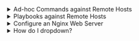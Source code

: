 <details>
<summary>Ad-hoc Commands against Remote Hosts</summary>
<br>

Running ad-hoc commands on the localhost and containers is straightforward. It gets a little more involved, however, when you target remote hosts.

Ansible relies on an inventory to match a pattern against. The pattern localhost creates an implicit inventory when you do not mention an inventory.

When you target remote hosts, you need to specify an inventory source. You pass an inventory to the ansible command with the -i option. One method for defining an inventory is to create a host_list.

You can create a host_list bypassing DNS names or IP addresses to the -i option. A comma separates each DNS name or IP address. By default, Ansible attempts to parse the input of the -i option as an inventory file. To bypass that, place a comma , at the end of the host_list.

ansible all -i webserver1,webserver2,webserver3,


Without the special keyword of localhost, a host pattern is required. The pattern all is a default group in Ansible that refers to all the hosts in an inventory or host_list.

![](i/20220518093302.png)  
![](i/20220518093401.png)  
![](i/20220518093525.png)  
![](i/20220518093701.png)  


</details>

<details>
<summary>Playbooks against Remote Hosts</summary>
<br>

![](i/20220518100100.png)  
![](i/20220518100141.png)  
```
---
- hosts: all
  gather_facts: false

  vars:
    ansible_user: ansible
    ansible_password: <Password>
    ansible_ssh_common_args: '-o StrictHostKeyChecking=no'

  tasks:
  - name: run ping
    ping:

```

![](i/20220518100234.png)  
```
---
- hosts: all
  gather_facts: false

  vars_prompt:
    - name: user
    prompt: "Enter ssh user"
    - name: password
    prompt: "Enter password for ssh user"

  vars:
    ansible_user: "{{ user }}"
    ansible_password: "{{ password }}"
    ansible_ssh_common_args: '-o StrictHostKeyChecking=no'

  tasks:
  - name: run ping
    ping:
```
![](i/20220518100323.png)  
</details>

<details>
<summary>Configure an Nginx Web Server</summary>
<br>

![](i/20220519090331.png)  
![](i/20220519090353.png)  
![](i/20220519090418.png)  
![](i/20220519090450.png)  

```
---
    - hosts: all
      gather_facts: false

      vars_prompt:
        - name: user
          prompt: "Enter ssh user"
          private: no
        - name: password
          prompt: "Enter password for ssh user"
    
      vars:
        ansible_user: "{{ user }}"
        ansible_password: "{{ password }}"
        ansible_ssh_common_args: '-o StrictHostKeyChecking=no'
        
      tasks:
      - name: install nginx
        package:
          name:
            - nginx
          state: latest
        become: yes

      - name: copy index.html
        copy:
          src: index.html
          dest: /usr/share/nginx/html/index.html
        become: yes
      
      - name: start nginx service
        service:
            name: nginx
            state: started
        become: yes

```

```
<!DOCTYPE html>
<html>
<body>
<h1>become Ansible: It's like shoulder surfing a co-worker. </h1>
</body>
</html>
```

![](i/20220519090653.png)  


</details>

<details>
<summary>How do I dropdown?</summary>
<br>
This is how you dropdown.
</details>